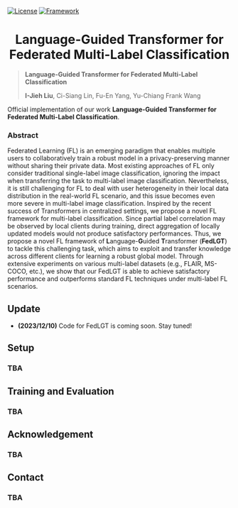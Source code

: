 [![License](https://img.shields.io/badge/License-Apache%202.0-blue.svg)](https://opensource.org/licenses/Apache-2.0)
[![Framework](https://img.shields.io/badge/PyTorch-%23EE4C2C.svg?&logo=PyTorch&logoColor=white)](https://pytorch.org/)

<div align="center">
<h1>
<b>
Language-Guided Transformer for <br> Federated Multi-Label Classification
</b>
</h1>
</div>

<!-- <p align="center"><img src="docs/model.png" width="800"/></p> -->


> **Language-Guided Transformer for Federated Multi-Label Classification**
> 
> **I-Jieh Liu**, Ci-Siang Lin, Fu-En Yang, Yu-Chiang Frank Wang

Official implementation of our work **Language-Guided Transformer for Federated Multi-Label Classification**.

### Abstract
Federated Learning (FL) is an emerging paradigm that enables multiple users to collaboratively train a robust model in a privacy-preserving manner without sharing their private data. Most existing approaches of FL only consider traditional single-label image classification, ignoring the impact when transferring the task to multi-label image classification. Nevertheless, it is still challenging for FL to deal with user heterogeneity in their local data distribution in the real-world FL scenario, and this issue becomes even more severe in multi-label image classification. Inspired by the recent success of Transformers in centralized settings, we propose a novel FL framework for multi-label classification. Since partial label correlation may be observed by local clients during training, direct aggregation of locally updated models would not produce satisfactory performances. Thus, we propose a novel FL framework of **L**anguage-**G**uided **T**ransformer (**FedLGT**) to tackle this challenging task, which aims to exploit and transfer knowledge across different clients for learning a robust global model. Through extensive experiments on various multi-label datasets (e.g., FLAIR, MS-COCO, etc.), we show that our FedLGT is able to achieve satisfactory performance and outperforms standard FL techniques under multi-label FL scenarios.

## Update
- **(2023/12/10)** Code for FedLGT is coming soon. Stay tuned!

## Setup
### TBA

## Training and Evaluation
### TBA

## Acknowledgement
### TBA

## Contact
### TBA

